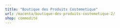 ```yaml
---
title: "Boutique des Produits Costemetique"
url: /macenta/boutique-des-produits-costemetique-2/
shop: commodité
---
```

